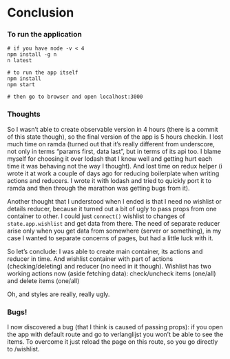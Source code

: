 # Conclusion

### To run the application

    # if you have node -v < 4
    npm install -g n
    n latest
    
    # to run the app itself
    npm install
    npm start
    
    # then go to browser and open localhost:3000
  

### Thoughts

So I wasn’t able to create observable version in 4 hours (there is a commit of this state though),
so the final version of the app is 5 hours checkin. I lost much time on ramda (turned out that
it’s really different from underscore, not only in terms “params first, data last”, but in terms of its api too.
I blame myself for choosing it over lodash that I know well and getting hurt each time it was behaving
not the way I thought). And lost time on redux helper (i wrote it at work a couple of days ago for
reducing boilerplate when writing actions and reducers. I wrote it with lodash and tried to quickly
port it to ramda and then through the marathon was getting bugs from it).

Another thought that I understood when I ended is that I need no wishlist or details reducer,
because it turned out a bit of ugly to pass props from one container to other. I could just `connect()`
wishlist to changes of `state.app.wishlist` and get data from there. The need of separate reducer arise
only when you get data from somewhere (server or something), in my case I wanted to separate concerns
of pages, but had a little luck with it.

So let’s conclude: I was able to create main container, its actions and reducer in time.
And wishlist container with part of actions (checking/deleting) and reducer (no need in it though).
Wishlist has two working actions now (aside fetching data): check/uncheck items (one/all) and delete items (one/all)

Oh, and styles are really, really ugly.

### Bugs!

I now discovered a bug (that I think is caused of passing props): if you open the app
with default route and go to verlanglijst you won’t be able to see the items.
To overcome it just reload the page on this route, so you go directly to /wishlist.
